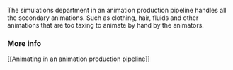 The simulations department in an animation production pipeline handles all the secondary animations. Such as clothing, hair, fluids and other animations that are too taxing to animate by hand by the animators.
### More info
[[Animating in an animation production pipeline]]